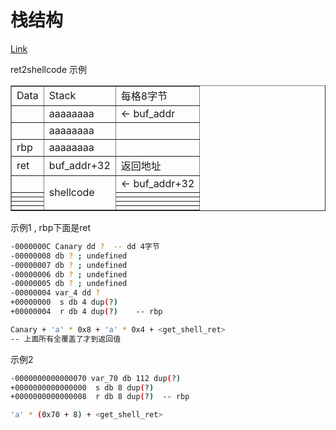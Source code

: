 # 栈结构

[Link](https://blog.csdn.net/m0_43405474/article/details/126546838)

ret2shellcode 示例

<table border='1'> <tbody> <tr> <td>Data</td> <td>Stack</td> <td>每格8字节</td> </tr> <tr> <td></td> <td>aaaaaaaa</td> <td>&lt;- buf_addr</td> </tr> <tr> <td></td> <td>aaaaaaaa</td> <td></td> </tr> <tr> <td>rbp</td> <td>aaaaaaaa</td> <td></td> </tr> <tr> <td>ret</td> <td>buf_addr+32</td> <td>返回地址</td> </tr> <tr> <td></td> <td rowspan="5">shellcode</td> <td>&lt;- buf_addr+32</td> </tr> <tr> <td></td> <td></td> </tr> <tr> <td></td> <td></td> </tr> <tr> <td></td> <td></td> </tr> <tr> <td></td> <td></td> </tr> </tbody> </table> </div>

示例1 , rbp下面是ret
```sh
-0000000C Canary dd ?  -- dd 4字节
-00000008 db ? ; undefined
-00000007 db ? ; undefined
-00000006 db ? ; undefined
-00000005 db ? ; undefined
-00000004 var_4 dd ?
+00000000  s db 4 dup(?)
+00000004  r db 4 dup(?)    -- rbp

Canary + 'a' * 0x8 + 'a' * 0x4 + <get_shell_ret>
-- 上面所有全覆盖了才到返回值
```

示例2
```sh
-0000000000000070 var_70 db 112 dup(?)
+0000000000000000  s db 8 dup(?)
+0000000000000008  r db 8 dup(?)  -- rbp

'a' * (0x70 + 8) + <get_shell_ret>
```